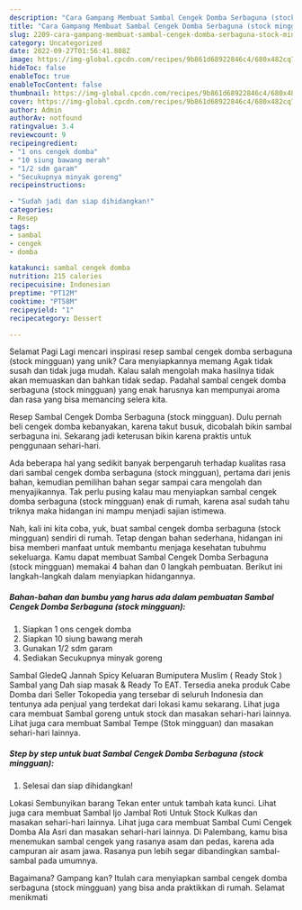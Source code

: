 ```yaml
---
description: "Cara Gampang Membuat Sambal Cengek Domba Serbaguna (stock mingguan) yang Enak, Mengugah Selera"
title: "Cara Gampang Membuat Sambal Cengek Domba Serbaguna (stock mingguan) yang Enak, Mengugah Selera"
slug: 2209-cara-gampang-membuat-sambal-cengek-domba-serbaguna-stock-mingguan-yang-enak-mengugah-selera
category: Uncategorized
date: 2022-09-27T01:56:41.808Z
image: https://img-global.cpcdn.com/recipes/9b861d68922846c4/680x482cq70/sambal-cengek-domba-serbaguna-stock-mingguan-foto-resep-utama.jpg
hideToc: false
enableToc: true
enableTocContent: false
thumbnail: https://img-global.cpcdn.com/recipes/9b861d68922846c4/680x482cq70/sambal-cengek-domba-serbaguna-stock-mingguan-foto-resep-utama.jpg
cover: https://img-global.cpcdn.com/recipes/9b861d68922846c4/680x482cq70/sambal-cengek-domba-serbaguna-stock-mingguan-foto-resep-utama.jpg
author: Admin
authorAv: notfound
ratingvalue: 3.4
reviewcount: 9
recipeingredient:
- "1 ons cengek domba"
- "10 siung bawang merah"
- "1/2 sdm garam"
- "Secukupnya minyak goreng"
recipeinstructions:

- "Sudah jadi dan siap dihidangkan!"
categories:
- Resep
tags:
- sambal
- cengek
- domba

katakunci: sambal cengek domba 
nutrition: 215 calories
recipecuisine: Indonesian
preptime: "PT12M"
cooktime: "PT58M"
recipeyield: "1"
recipecategory: Dessert

---
```



Selamat Pagi Lagi mencari inspirasi resep sambal cengek domba serbaguna (stock mingguan) yang unik? Cara menyiapkannya memang Agak tidak susah dan tidak juga mudah. Kalau salah mengolah maka hasilnya tidak akan memuaskan dan bahkan tidak sedap. Padahal sambal cengek domba serbaguna (stock mingguan) yang enak harusnya kan mempunyai aroma dan rasa yang bisa memancing selera kita.


Resep Sambal Cengek Domba Serbaguna (stock mingguan). Dulu pernah beli cengek domba kebanyakan, karena takut busuk, dicobalah bikin sambal serbaguna ini. Sekarang jadi keterusan bikin karena praktis untuk penggunaan sehari-hari.

Ada beberapa hal yang sedikit banyak berpengaruh terhadap kualitas rasa dari sambal cengek domba serbaguna (stock mingguan), pertama dari jenis bahan, kemudian pemilihan bahan segar sampai cara mengolah dan menyajikannya. Tak perlu pusing kalau mau menyiapkan sambal cengek domba serbaguna (stock mingguan) enak di rumah, karena asal sudah tahu triknya maka hidangan ini mampu menjadi sajian istimewa.


Nah, kali ini kita coba, yuk, buat sambal cengek domba serbaguna (stock mingguan) sendiri di rumah. Tetap dengan bahan sederhana, hidangan ini bisa memberi manfaat untuk membantu menjaga kesehatan tubuhmu sekeluarga. Kamu dapat membuat Sambal Cengek Domba Serbaguna (stock mingguan) memakai 4 bahan dan 0 langkah pembuatan. Berikut ini langkah-langkah dalam menyiapkan hidangannya.

<!--inarticleads1-->

##### Bahan-bahan dan bumbu yang harus ada dalam pembuatan Sambal Cengek Domba Serbaguna (stock mingguan):

1. Siapkan 1 ons cengek domba
1. Siapkan 10 siung bawang merah
1. Gunakan 1/2 sdm garam
1. Sediakan Secukupnya minyak goreng


Sambal GledeQ Jannah Spicy Keluaran Bumiputera Muslim ( Ready Stok ) Sambal yang Dah siap masak &amp; Ready To EAT. Tersedia aneka produk Cabe Domba dari Seller Tokopedia yang tersebar di seluruh Indonesia dan tentunya ada penjual yang terdekat dari lokasi kamu sekarang. Lihat juga cara membuat Sambal goreng untuk stock dan masakan sehari-hari lainnya. Lihat juga cara membuat Sambal Tempe (Stok mingguan) dan masakan sehari-hari lainnya. 

<!--inarticleads2-->

##### Step by step untuk buat Sambal Cengek Domba Serbaguna (stock mingguan):


1. Selesai dan siap dihidangkan!

Lokasi Sembunyikan barang Tekan enter untuk tambah kata kunci. Lihat juga cara membuat Sambal Ijo Jambal Roti Untuk Stock Kulkas dan masakan sehari-hari lainnya. Lihat juga cara membuat Sambal Cumi Cengek Domba Ala Asri dan masakan sehari-hari lainnya. Di Palembang, kamu bisa menemukan sambal cengek yang rasanya asam dan pedas, karena ada campuran air asam jawa. Rasanya pun lebih segar dibandingkan sambal-sambal pada umumnya. 

Bagaimana? Gampang kan? Itulah cara menyiapkan sambal cengek domba serbaguna (stock mingguan) yang bisa anda praktikkan di rumah. Selamat menikmati
